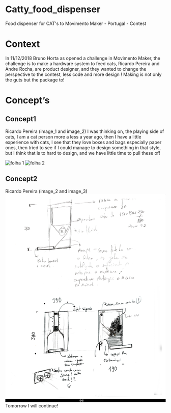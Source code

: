 # Catty_food_dispenser
Food dispenser for CAT's to Movimento Maker - Portugal - Contest

# Context

In 11/12/2018 Bruno Horta as opened a challenge in Movimento Maker, the challenge is to make a hardware system to feed cats, Ricardo Pereira and Andre Rocha, are product designer, and they wanted to change the perspective to the contest, less code and more design ! Making is not only the guts but the package to!

# Concept’s
## Concept1
Ricardo Pereira
(image_1 and image_2)
I was thinking on, the playing side of cats, I am a cat person more a less a year ago, then I have a little experience with cats, I see that they love boxes and bags especially paper ones, then tried to see if I could manage to design something in that style, but I think that is to hard to design, and we have little time to pull these of!

![folha 1](https://github.com/3devangelist/Catty_food_dispenser/blob/master/esbo%C3%A7os/folha_1.png)
![folha 2](https://github.com/3devangelist/Catty_food_dispenser/blob/master/esbo%C3%A7os/folha_2.png)


## Concept2
Ricardo Pereira
(image_2 and image_3)
![folha3](https://github.com/3devangelist/Catty_food_dispenser/blob/master/esbo%C3%A7os/folha_3.png)
Tomorrow I will continue!


